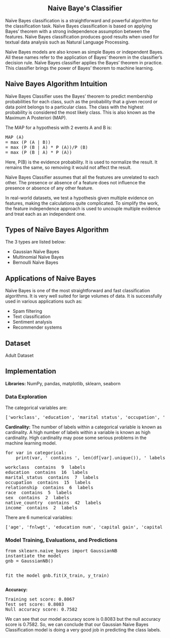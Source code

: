 <h2 align="center">Naive Baye's Classifier</h2>
<p>Naïve Bayes classification is a straightforward and powerful algorithm for the classification task. Naïve Bayes classification is based on applying Bayes’ theorem with a strong independence assumption between the features. Naïve Bayes classification produces good results when used for textual data analysis such as Natural Language Processing.</p>
<p>Naïve Bayes models are also known as simple Bayes or independent Bayes. All these names refer to the application of Bayes’ theorem in the classifier’s decision rule. Naïve Bayes classifier applies the Bayes’ theorem in practice. This classifier brings the power of Bayes’ theorem to machine learning.</p>
<h2>Naive Bayes Algorithm Intuition</h2>
<p>Naïve Bayes Classifier uses the Bayes’ theorem to predict membership probabilities for each class, such as the probability that a given record or data point belongs to a particular class. The class with the highest probability is considered the most likely class. This is also known as the Maximum A Posteriori (MAP).</p>
<p>The MAP for a hypothesis with 2 events A and B is:</p>
<pre>
MAP (A)
= max (P (A | B))
= max (P (B | A) * P (A))/P (B)
= max (P (B | A) * P (A))
</pre>
<p>Here, P(B) is the evidence probability. It is used to normalize the result. It remains the same, so removing it would not affect the result.</p>
<p>Naïve Bayes Classifier assumes that all the features are unrelated to each other. The presence or absence of a feature does not influence the presence or absence of any other feature.</p>
<p>In real-world datasets, we test a hypothesis given multiple evidence on features, making the calculations quite complicated. To simplify the work, the feature independence approach is used to uncouple multiple evidence and treat each as an independent one.</p>
<h2>Types of Naïve Bayes Algorithm</h2>
<p>The 3 types are listed below:</p>
<ul>
    <li>Gaussian Naïve Bayes</li>
    <li>Multinomial Naïve Bayes</li>
    <li>Bernoulli Naïve Bayes</li>
</ul>
<h2>Applications of Naive Bayes</h2>
<p>Naïve Bayes is one of the most straightforward and fast classification algorithms. It is very well suited for large volumes of data. It is successfully used in various applications such as:</p>
<ul>
    <li>Spam filtering</li>
    <li>Text classification</li>
    <li>Sentiment analysis</li>
    <li>Recommender systems</li>
</ul>
<h2>Dataset</h2>
<p>Adult Dataset</p>
<h2>Implementation</h2>
<p><b>Libraries:</b> NumPy, pandas, matplotlib, sklearn, seaborn</p>
<h3>Data Exploration</h3>
<p>The categorical variables are:</p>
<pre>
['workclass', 'education', 'marital_status', 'occupation', 'relationship', 'race', 'sex', 'native_country', 'income']
</pre>
<p><b>Cardinality:</b> The number of labels within a categorical variable is known as cardinality. A high number of labels within a variable is known as high cardinality. High cardinality may pose some serious problems in the machine learning model.</p>
<pre>
for var in categorical:
    print(var, ' contains ', len(df[var].unique()), ' labels')
</pre>
<pre>
workclass  contains  9  labels
education  contains  16  labels
marital_status  contains  7  labels
occupation  contains  15  labels
relationship  contains  6  labels
race  contains  5  labels
sex  contains  2  labels
native_country  contains  42  labels
income  contains  2  labels
</pre>
<p>There are 6 numerical variables:</p>
<pre>
['age', 'fnlwgt', 'education_num', 'capital_gain', 'capital_loss', 'hours_per_week']
</pre>
<h3>Model Training, Evaluations, and Predictions</h3>
<pre>
from sklearn.naive_bayes import GaussianNB
instantiate the model
gnb = GaussianNB()

fit the model
gnb.fit(X_train, y_train)
</pre>

<p><b>Accuracy:</b></p>
<pre>
Training set score: 0.8067
Test set score: 0.8083
Null accuracy score: 0.7582
</pre>
<p>We can see that our model accuracy score is 0.8083 but the null accuracy score is 0.7582. So, we can conclude that our Gaussian Naive Bayes Classification model is doing a very good job in predicting the class labels.</p>
